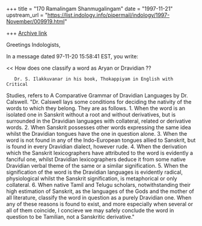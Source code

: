 +++
title = "170 Ramalingam Shanmugalingam"
date = "1997-11-21"
upstream_url = "https://list.indology.info/pipermail/indology/1997-November/009919.html"

+++
[Archive link](https://list.indology.info/pipermail/indology/1997-November/009919.html)

Greetings Indologists,

In a message dated 97-11-20 15:58:41 EST, you write:

<< How does one classify a word as Aryan or Dravidian ??
 >>

       Dr. S. Ilakkuvanar in his book, Thokappiyam in English with Critical
Studies, refers to A Comparative Grammar of Dravidian Languages by Dr.
Calswell. "Dr. Calswell lays some conditions for deciding the nativity of the
words to which they belong. They are as follows.
      1. When the word is an isolated one in Sanskrit without a root and
without derivatives, but is surrounded in the Dravidian languages with
collateral, related or derivative words.
       2. When Sanskrit possesses other words expressing the same idea whilst
the Dravidian tongues have the one in question alone.
       3. When the word is not found in any of the Indo-European tongues
allied to Sanskrit, but is found in every Dravidian dialect, however rude.
       4. When the derivation which the Sanskrit lexicographers have
attributed to the word is evidently a fanciful one, whilst Dravidian
lexicographers deduce it from some native Dravidian verbal theme of the same
or a similar signification.
       5. When the signification of the word is the Dravidian languages is
evidently radical, physiological whilst the Sanskrit signification, is
metaphorical or only collateral.
       6. When native Tamil and Telugu scholars, notwithstanding their high
estimation of Sanskrit, as the languages of the Gods and the mother of all
literature, classify the word in question as a purely Dravidian one.
       When any of these reasons is found to exist, and more especially when
several or all of them coincide, I concieve we may safely conclude the word
in question to be Tamilian, not a Sanskritic derivative."



